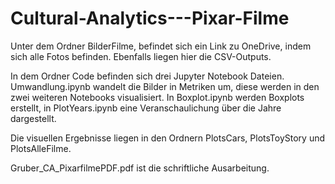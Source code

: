 # Cultural-Analytics---Pixar-Filme
Unter dem Ordner BilderFilme, befindet sich ein Link zu OneDrive, indem sich alle Fotos befinden.
Ebenfalls liegen hier die CSV-Outputs.

In dem Ordner Code befinden sich drei Jupyter Notebook Dateien. Umwandlung.ipynb wandelt die Bilder in Metriken um, diese werden in den zwei weiteren Notebooks visualisiert. In Boxplot.ipynb werden Boxplots erstellt, in PlotYears.ipynb eine Veranschaulichung über die Jahre dargestellt.

Die visuellen Ergebnisse liegen in den Ordnern PlotsCars, PlotsToyStory und PlotsAlleFilme.

Gruber_CA_PixarfilmePDF.pdf ist die schriftliche Ausarbeitung.
